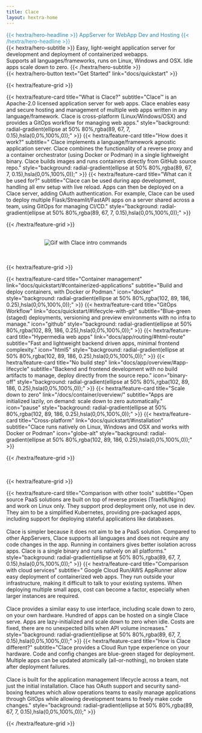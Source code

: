 ```yaml
---
title: Clace
layout: hextra-home
---
```


<div class="hx-mt-6 hx-mb-6" style="background: #277A9F; background: linear-gradient(180deg, #277A9F, #359ece); color: transparent; background-clip: text; -webkit-background-clip: text;">
{{< hextra/hero-headline >}}
  AppServer for WebApp Dev and Hosting
{{< /hextra/hero-headline >}}
</div>

<div class="hx-mb-10">
{{< hextra/hero-subtitle >}}
  Easy, light-weight application server for development and deployment of containerized webapps.&nbsp;<br class="sm:hx-block hx-hidden"/>
  Supports all languages/frameworks, runs on Linux, Windows and OSX. Idle apps scale down to zero.
{{< /hextra/hero-subtitle >}}
</div>

<div class="hx-mb-4">
{{< hextra/hero-button text="Get Started" link="docs/quickstart" >}}
</div>

{{< hextra/feature-grid >}}

<!-- prettier-ignore --> {{< hextra/feature-card title="What is Clace?" subtitle="Clace™ is an Apache-2.0 licensed application server for web apps. Clace enables easy and secure hosting and management of multiple web apps written in any language/framework. Clace is cross-platform (Linux/Windows/OSX) and provides a GitOps workflow for managing web apps." style="background: radial-gradient(ellipse at 50% 80%,rgba(89, 67, 7, 0.15),hsla(0,0%,100%,0));" >}}

<!-- prettier-ignore --> {{< hextra/feature-card title="How does it work?" subtitle=" Clace implements a language/framework agnostic application server. Clace combines the functionality of a reverse proxy and a container orchestrator (using Docker or Podman) in a single lightweight binary. Clace builds images and runs containers directly from GitHub source repo." style="background: radial-gradient(ellipse at 50% 80%,rgba(89, 67, 7, 0.15),hsla(0,0%,100%,0));" >}}

<!-- prettier-ignore --> {{< hextra/feature-card title="What can it be used for?" subtitle="Clace can be used during app development, handling all env setup with live reload. Apps can then be deployed on a Clace server, adding OAuth authentication. For example, Clace can be used to deploy multiple Flask/Streamlit/FastAPI apps on a server shared across a team, using GitOps for managing CI/CD." style="background: radial-gradient(ellipse at 50% 80%,rgba(89, 67, 7, 0.15),hsla(0,0%,100%,0));" >}}

{{< /hextra/feature-grid >}}
<br>
<br>

<style>
  /* Apply width 60% for screens wider than 768px */
  @media screen and (min-width: 768px) {
    .responsive-picture {
      width: 60%;
    }
  }
</style>

<picture  class="responsive-picture" style="display: block; margin-left: auto; margin-right: auto;">
  <source media="(prefers-color-scheme: dark)" srcset="https://clace.io/intro_dark.gif">
  <source media="(prefers-color-scheme: light)" srcset="https://clace.io/intro_light.gif">
  <img alt="Gif with Clace intro commands" src="https://clace.io/intro_light.gif">
</picture>

<br>
<br>

{{< hextra/feature-grid >}}

<!-- prettier-ignore --> {{< hextra/feature-card title="Container management" link="docs/quickstart/#containerized-applications" subtitle="Build and deploy containers, with Docker or Podman."  icon="docker" style="background: radial-gradient(ellipse at 50% 80%,rgba(102, 89, 186, 0.25),hsla(0,0%,100%,0));" >}}

<!-- prettier-ignore --> {{< hextra/feature-card title="GitOps Workflow" link="docs/quickstart/#lifecycle-with-git" subtitle="Blue-green (staged) deployments, versioning and preview environments with no infra to manage."  icon="github" style="background: radial-gradient(ellipse at 50% 80%,rgba(102, 89, 186, 0.25),hsla(0,0%,100%,0));" >}}

<!-- prettier-ignore --> {{< hextra/feature-card title="Hypermedia web apps" link="docs/app/routing/#html-route" subtitle="Fast and lightweight backend driven apps, minimal frontend complexity."  icon="html5" style="background: radial-gradient(ellipse at 50% 80%,rgba(102, 89, 186, 0.25),hsla(0,0%,100%,0));" >}}

<!-- prettier-ignore --> {{< hextra/feature-card title="No build step" link="docs/app/overview/#app-lifecycle" subtitle="Backend and frontend development with no build artifacts to manage, deploy directly from the source repo."  icon="binary-off" style="background: radial-gradient(ellipse at 50% 80%,rgba(102, 89, 186, 0.25),hsla(0,0%,100%,0));" >}}

<!-- prettier-ignore --> {{< hextra/feature-card title="Scale down to zero" link="/docs/container/overview/" subtitle="Apps are initialized lazily, on demand: scale down to zero automatically."  icon="pause" style="background: radial-gradient(ellipse at 50% 80%,rgba(102, 89, 186, 0.25),hsla(0,0%,100%,0));" >}}

<!-- prettier-ignore --> {{< hextra/feature-card title="Cross-platform" link="docs/quickstart/#installation" subtitle="Clace runs natively on Linux, Windows and OSX and works with Docker or Podman"  icon="globe-alt" style="background: radial-gradient(ellipse at 50% 80%,rgba(102, 89, 186, 0.25),hsla(0,0%,100%,0));" >}}

{{< /hextra/feature-grid >}}

<br>

{{< hextra/feature-grid >}}

<!-- prettier-ignore --> {{< hextra/feature-card title="Comparison with other tools" subtitle="Open source PaaS solutions are built on top of reverse proxies (Traefik/Nginx) and work on Linux only. They support prod deployment only, not use in dev. They aim to be a simplified Kubernetes, providing pre-packaged apps, including support for deploying stateful applications like databases. <br><br>Clace is simpler because it does not aim to be a PaaS solution. Compared to other AppServers, Clace supports all languages and does not require any code changes in the app. Running in containers gives better isolation across apps. Clace is a single binary and runs natively on all platforms." style="background: radial-gradient(ellipse at 50% 80%,rgba(89, 67, 7, 0.15),hsla(0,0%,100%,0));" >}}

<!-- prettier-ignore --> {{< hextra/feature-card title="Comparison with cloud services" subtitle=" Google Cloud Run/AWS AppRunner allow easy deployment of containerized web apps. They run outside your infrastructure, making it difficult to talk to your existing systems. When deploying multiple small apps, cost can become a factor, especially when larger instances are required.<br><br>Clace provides a similar easy to use interface, including scale down to zero, on your own hardware. Hundred of apps can be hosted on a single Clace serve. Apps are lazy-initialized and scale down to zero when idle. Costs are fixed, there are no unexpected bills when API volume increases." style="background: radial-gradient(ellipse at 50% 80%,rgba(89, 67, 7, 0.15),hsla(0,0%,100%,0));" >}}

<!-- prettier-ignore --> {{< hextra/feature-card title="How is Clace different?" subtitle="Clace provides a Cloud Run type experience on your hardware. Code and config changes are blue-green staged for deployment. Multiple apps can be updated atomically (all-or-nothing), no broken state after deployment failures. <br><br>Clace is built for the application management lifecycle across a team, not just the initial installation. Clace has OAuth support and security sand-boxing features which allow operations teams to easily manage applications through GitOps while allowing development teams to freely make code changes." style="background: radial-gradient(ellipse at 50% 80%,rgba(89, 67, 7, 0.15),hsla(0,0%,100%,0));" >}}

{{< /hextra/feature-grid >}}

<!-- Google tag (gtag.js) -->
<script async src="https://www.googletagmanager.com/gtag/js?id=AW-16721841645">
</script>
<script>
  window.dataLayer = window.dataLayer || [];
  function gtag(){dataLayer.push(arguments);}
  gtag('js', new Date());

  gtag('config', 'AW-16721841645');
</script>
